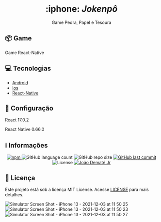 <div align="center">
    <h1>
        :iphone: <i>Jokenpô</i>
    </h1>
    
  <p>
    Game Pedra, Papel e Tesoura
  </p>
</div>

## :package: Game 

  <p>
    Game React-Native
  </p>

## :computer: Tecnologias

- [Android](https://developer.android.com/)
- [Ios](https://www.apple.com/br/)
- [React-Native](https://reactnative.dev/)


## :iphone: Configuração

  <p>
    React 17.0.2
  </p>
  <p>
    React Native 0.66.0
  </p>
 
## :information_source: Informações

<div align="center">
      <a href="#">
        <img alt="npm" src="https://img.shields.io/npm/v/react-native-gateways-br?color=F25D24">
      </a>
        <img alt="GitHub language count" src="https://img.shields.io/github/languages/count/joaodematejr/react-native-gateways-br?color=#F25D24">
        <img alt="GitHub repo size" src="https://img.shields.io/github/repo-size/joaodematejr/react-native-gateways-br?color=%F25D24">
        <a href="https://github.com/joaodematejr/react-native-gateways-br/commits/master">
        <img alt="GitHub last commit" src="https://img.shields.io/github/last-commit/joaodematejr/react-native-gateways-br?color=%F25D24">
      </a>
  <img alt="License" src="https://img.shields.io/badge/license-MIT-brightgreen?color=%F25D24">
     <a href="https://www.linkedin.com/in/joaodemate/">
      <img alt="João Dematé Jr" src="https://img.shields.io/badge/made%20by-João Dematé-%23?color=%F25D24">
    </a>
</div>

## :memo: Licença

Este projeto está sob a licença MIT License. Acesse [LICENSE](LICENSE) para mais detalhes.

![Simulator Screen Shot - iPhone 13 - 2021-12-03 at 11 50 25](https://user-images.githubusercontent.com/17418041/144622500-26b40ce1-a2af-4e5e-b49e-3ddbe07d60c8.png)
![Simulator Screen Shot - iPhone 13 - 2021-12-03 at 11 50 23](https://user-images.githubusercontent.com/17418041/144622505-2d8d1014-f35e-47e9-886b-52d00906ebf2.png)
![Simulator Screen Shot - iPhone 13 - 2021-12-03 at 11 50 27](https://user-images.githubusercontent.com/17418041/144622511-262a70d7-f126-4fc0-8698-3dcc4be8ae73.png)
